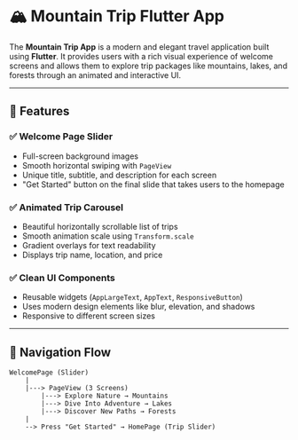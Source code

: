 # 🏔️ Mountain Trip Flutter App

The **Mountain Trip App** is a modern and elegant travel application built using **Flutter**. It provides users with a rich visual experience of welcome screens and allows them to explore trip packages like mountains, lakes, and forests through an animated and interactive UI.

---

## 🌟 Features

### ✅ Welcome Page Slider
- Full-screen background images
- Smooth horizontal swiping with `PageView`
- Unique title, subtitle, and description for each screen
- "Get Started" button on the final slide that takes users to the homepage

### ✅ Animated Trip Carousel
- Beautiful horizontally scrollable list of trips
- Smooth animation scale using `Transform.scale`
- Gradient overlays for text readability
- Displays trip name, location, and price

### ✅ Clean UI Components
- Reusable widgets (`AppLargeText`, `AppText`, `ResponsiveButton`)
- Uses modern design elements like blur, elevation, and shadows
- Responsive to different screen sizes

---

## 🧭 Navigation Flow

```text
WelcomePage (Slider) 
    |
    |---> PageView (3 Screens)
        |---> Explore Nature → Mountains
        |---> Dive Into Adventure → Lakes
        |---> Discover New Paths → Forests
    |
    --> Press "Get Started" → HomePage (Trip Slider)
